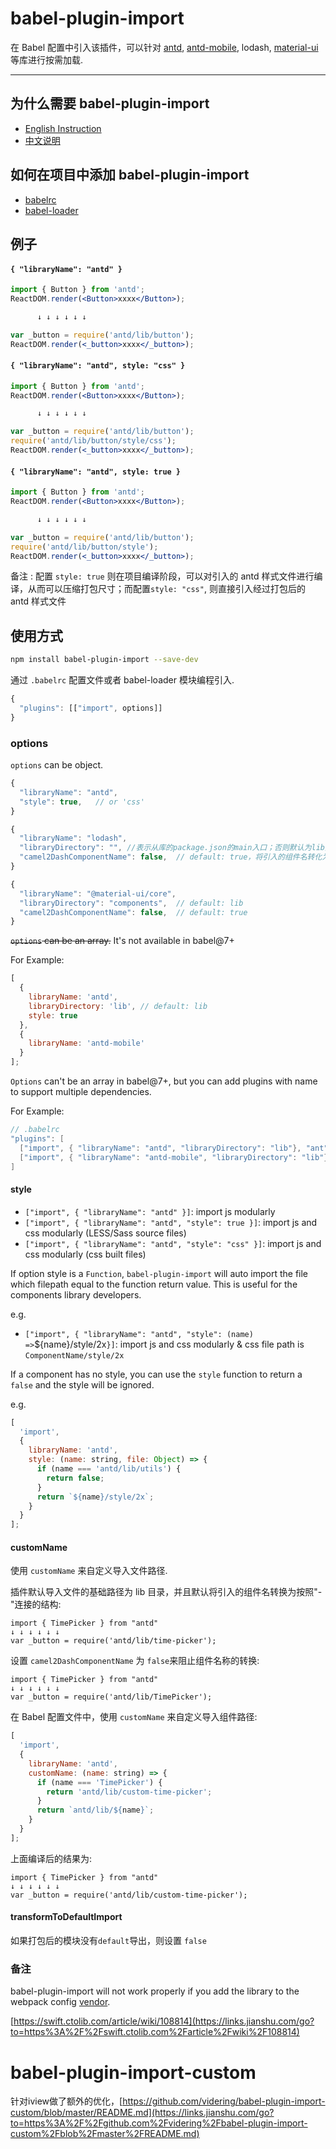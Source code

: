 # babel-plugin-import

在 Babel 配置中引入该插件，可以针对 [antd](https://links.jianshu.com/go?to=https%3A%2F%2Fgithub.com%2Fant-design%2Fant-design), [antd-mobile](https://links.jianshu.com/go?to=https%3A%2F%2Fgithub.com%2Fant-design%2Fant-design-mobile), lodash, [material-ui](https://links.jianshu.com/go?to=http%3A%2F%2Fmaterial-ui.com%2F)等库进行按需加载.

------

## 为什么需要 babel-plugin-import

- [English Instruction](https://links.jianshu.com/go?to=https%3A%2F%2Fant.design%2Fdocs%2Freact%2Fgetting-started%23Import-on-Demand)
- [中文说明](https://links.jianshu.com/go?to=https%3A%2F%2Fant.design%2Fdocs%2Freact%2Fgetting-started-cn%23%E6%8C%89%E9%9C%80%E5%8A%A0%E8%BD%BD)

## 如何在项目中添加 babel-plugin-import

- [babelrc](https://links.jianshu.com/go?to=https%3A%2F%2Fbabeljs.io%2Fdocs%2Fusage%2Fbabelrc%2F)
- [babel-loader](https://links.jianshu.com/go?to=https%3A%2F%2Fgithub.com%2Fbabel%2Fbabel-loader)

## 例子

#### `{ "libraryName": "antd" }`



```jsx
import { Button } from 'antd';
ReactDOM.render(<Button>xxxx</Button>);

      ↓ ↓ ↓ ↓ ↓ ↓

var _button = require('antd/lib/button');
ReactDOM.render(<_button>xxxx</_button>);
```

#### `{ "libraryName": "antd", style: "css" }`



```jsx
import { Button } from 'antd';
ReactDOM.render(<Button>xxxx</Button>);

      ↓ ↓ ↓ ↓ ↓ ↓

var _button = require('antd/lib/button');
require('antd/lib/button/style/css');
ReactDOM.render(<_button>xxxx</_button>);
```

#### `{ "libraryName": "antd", style: true }`



```jsx
import { Button } from 'antd';
ReactDOM.render(<Button>xxxx</Button>);

      ↓ ↓ ↓ ↓ ↓ ↓

var _button = require('antd/lib/button');
require('antd/lib/button/style');
ReactDOM.render(<_button>xxxx</_button>);
```

备注 : 配置 `style: true` 则在项目编译阶段，可以对引入的 antd 样式文件进行编译，从而可以压缩打包尺寸；而配置`style: "css"`, 则直接引入经过打包后的 antd 样式文件

## 使用方式



```bash
npm install babel-plugin-import --save-dev
```

通过 `.babelrc` 配置文件或者 babel-loader 模块编程引入.



```jsx
{
  "plugins": [["import", options]]
}
```

### options

`options` can be object.



```jsx
{
  "libraryName": "antd",
  "style": true,   // or 'css'
}
```



```jsx
{
  "libraryName": "lodash",
  "libraryDirectory": "", //表示从库的package.json的main入口；否则默认为lib文件夹
  "camel2DashComponentName": false,  // default: true，将引入的组件名转化为"-"连接的文件名
}
```



```jsx
{
  "libraryName": "@material-ui/core",
  "libraryDirectory": "components",  // default: lib
  "camel2DashComponentName": false,  // default: true
}
```

~~`options` can be an array.~~ It's not available in babel@7+

For Example:



```jsx
[
  {
    libraryName: 'antd',
    libraryDirectory: 'lib', // default: lib
    style: true
  },
  {
    libraryName: 'antd-mobile'
  }
];
```

`Options` can't be an array in babel@7+, but you can add plugins with name to support multiple dependencies.

For Example:



```csharp
// .babelrc
"plugins": [
  ["import", { "libraryName": "antd", "libraryDirectory": "lib"}, "ant"],
  ["import", { "libraryName": "antd-mobile", "libraryDirectory": "lib"}, "antd-mobile"]
]
```

#### style

- `["import", { "libraryName": "antd" }]`: import js modularly
- `["import", { "libraryName": "antd", "style": true }]`: import js and css modularly (LESS/Sass source files)
- `["import", { "libraryName": "antd", "style": "css" }]`: import js and css modularly (css built files)

If option style is a `Function`, `babel-plugin-import` will auto import the file which filepath equal to the function return value. This is useful for the components library developers.

e.g.

- `["import", { "libraryName": "antd", "style": (name) =>`${name}/style/2x`}]`: import js and css modularly & css file path is `ComponentName/style/2x`

If a component has no style, you can use the `style` function to return a `false` and the style will be ignored.

e.g.



```jsx
[
  'import',
  {
    libraryName: 'antd',
    style: (name: string, file: Object) => {
      if (name === 'antd/lib/utils') {
        return false;
      }
      return `${name}/style/2x`;
    }
  }
];
```

#### customName

使用 `customName` 来自定义导入文件路径.

插件默认导入文件的基础路径为 lib 目录，并且默认将引入的组件名转换为按照"-"连接的结构:



```source-ts
import { TimePicker } from "antd"
↓ ↓ ↓ ↓ ↓ ↓
var _button = require('antd/lib/time-picker');
```

设置 `camel2DashComponentName` 为 `false`来阻止组件名称的转换:



```source-ts
import { TimePicker } from "antd"
↓ ↓ ↓ ↓ ↓ ↓
var _button = require('antd/lib/TimePicker');
```

在 Babel 配置文件中，使用 `customName` 来自定义导入组件路径:



```jsx
[
  'import',
  {
    libraryName: 'antd',
    customName: (name: string) => {
      if (name === 'TimePicker') {
        return 'antd/lib/custom-time-picker';
      }
      return `antd/lib/${name}`;
    }
  }
];
```

上面编译后的结果为:



```source-ts
import { TimePicker } from "antd"
↓ ↓ ↓ ↓ ↓ ↓
var _button = require('antd/lib/custom-time-picker');
```

#### transformToDefaultImport

如果打包后的模块没有`default`导出，则设置 `false`

### 备注

babel-plugin-import will not work properly if you add the library to the webpack config [vendor](https://links.jianshu.com/go?to=https%3A%2F%2Fwebpack.github.io%2Fdocs%2Fcode-splitting.html%23split-app-and-vendor-code).

[https://swift.ctolib.com/article/wiki/108814](https://links.jianshu.com/go?to=https%3A%2F%2Fswift.ctolib.com%2Farticle%2Fwiki%2F108814)

# babel-plugin-import-custom

针对iview做了额外的优化，[https://github.com/videring/babel-plugin-import-custom/blob/master/README.md](https://links.jianshu.com/go?to=https%3A%2F%2Fgithub.com%2Fvidering%2Fbabel-plugin-import-custom%2Fblob%2Fmaster%2FREADME.md)